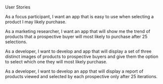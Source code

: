User Stories

As a focus participant, I want an app that is easy to use when selecting a product I may likely purchase.

As a marketing researcher, I want an app that will show me the trend of products that a prospective buyer will most likely to purchase after 25 selections.

As a developer, I want to develop and app that will display a set of three distinct images of products to prospective buyers and give them the option to select which one they will most likely purchase.

As a developer, I want to develop an app that will display a report of products viewed and selected by each prospective only after 25 iterations.


